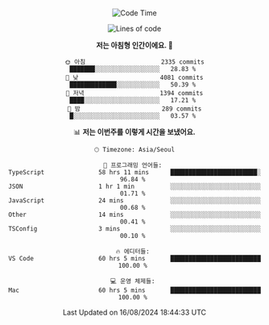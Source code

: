 <div align="center">

<br />

 <!--START_SECTION:waka-->
![Code Time](http://img.shields.io/badge/Code%20Time-2%2C978%20hrs%2023%20mins-blue)

![Lines of code](https://img.shields.io/badge/%EC%A0%80%EB%8A%94%20%EC%97%AC%ED%83%9C%EA%B9%8C%EC%A7%80%20-4.1%20million%20%EC%A4%84%EC%9D%98%20%EC%BD%94%EB%93%9C%EB%A5%BC%20%EC%9E%91%EC%84%B1%ED%96%88%EC%96%B4%EC%9A%94.-blue)

**저는 아침형 인간이에요. 🐤** 

```text
🌞 아침                     2335 commits        ███████░░░░░░░░░░░░░░░░░░   28.83 % 
🌆 낮　                     4081 commits        █████████████░░░░░░░░░░░░   50.39 % 
🌃 저녁                     1394 commits        ████░░░░░░░░░░░░░░░░░░░░░   17.21 % 
🌙 밤　                     289 commits         █░░░░░░░░░░░░░░░░░░░░░░░░   03.57 % 
```


📊 **저는 이번주를 이렇게 시간을 보냈어요.** 

```text
🕑︎ Timezone: Asia/Seoul

💬 프로그래밍 언어들: 
TypeScript               58 hrs 11 mins      ████████████████████████░   96.84 % 
JSON                     1 hr 1 min          ░░░░░░░░░░░░░░░░░░░░░░░░░   01.71 % 
JavaScript               24 mins             ░░░░░░░░░░░░░░░░░░░░░░░░░   00.68 % 
Other                    14 mins             ░░░░░░░░░░░░░░░░░░░░░░░░░   00.41 % 
TSConfig                 3 mins              ░░░░░░░░░░░░░░░░░░░░░░░░░   00.10 % 

🔥 에디터들: 
VS Code                  60 hrs 5 mins       █████████████████████████   100.00 % 

💻 운영 체제들: 
Mac                      60 hrs 5 mins       █████████████████████████   100.00 % 
```


 Last Updated on 16/08/2024 18:44:33 UTC
<!--END_SECTION:waka-->

</div>
